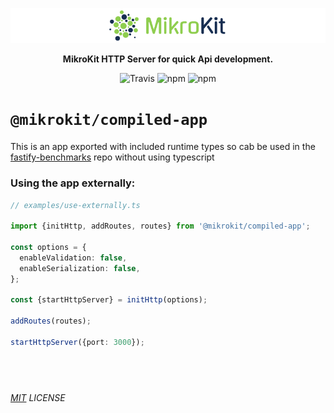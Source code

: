 <p align="center">
  <img alt="Typescript Serverless Apis at the speed of light" width="" src='../../assets/public/bannerx90.png?raw=true'>
</p>
<p align="center">
  <strong>MikroKit HTTP Server for quick Api development.
  </strong>
</p>
<p align=center>
  <img src="https://img.shields.io/travis/mikrokit/mikrokit.svg?style=flat-square&maxAge=86400" alt="Travis" style="max-width:100%;">
  <img src="https://img.shields.io/badge/code_style-prettier-ff69b4.svg?style=flat-square&maxAge=99999999" alt="npm"  style="max-width:100%;">
  <img src="https://img.shields.io/badge/license-MIT-97ca00.svg?style=flat-square&maxAge=99999999" alt="npm"  style="max-width:100%;">
</p>

# `@mikrokit/compiled-app`

This is an app exported with included runtime types so cab be used in the [fastify-benchmarks](https://github.com/fastify/benchmarks) repo without using typescript

### Using the app externally:

```ts
// examples/use-externally.ts

import {initHttp, addRoutes, routes} from '@mikrokit/compiled-app';

const options = {
  enableValidation: false,
  enableSerialization: false,
};

const {startHttpServer} = initHttp(options);

addRoutes(routes);

startHttpServer({port: 3000});
```

## &nbsp;

_[MIT](../../LICENSE) LICENSE_
